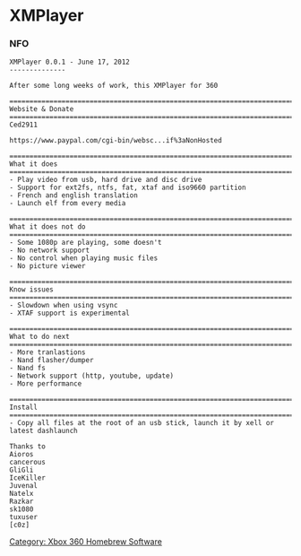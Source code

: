 # XMPlayer

### NFO

    XMPlayer 0.0.1 - June 17, 2012
    --------------

    After some long weeks of work, this XMPlayer for 360

    ================================================================================
    Website & Donate
    ================================================================================
    Ced2911

    https://www.paypal.com/cgi-bin/websc...if%3aNonHosted

    ================================================================================
    What it does
    ================================================================================
    - Play video from usb, hard drive and disc drive
    - Support for ext2fs, ntfs, fat, xtaf and iso9660 partition
    - French and english translation
    - Launch elf from every media

    ================================================================================
    What it does not do
    ================================================================================
    - Some 1080p are playing, some doesn't
    - No network support
    - No control when playing music files
    - No picture viewer

    ================================================================================
    Know issues
    ================================================================================
    - Slowdown when using vsync
    - XTAF support is experimental

    ================================================================================
    What to do next
    ================================================================================
    - More tranlastions
    - Nand flasher/dumper
    - Nand fs
    - Network support (http, youtube, update)
    - More performance

    ================================================================================
    Install
    ================================================================================
    - Copy all files at the root of an usb stick, launch it by xell or latest dashlaunch

    Thanks to
    Aioros
    cancerous
    GliGli
    IceKiller
    Juvenal
    Natelx
    Razkar
    sk1080
    tuxuser
    [c0z]

[Category: Xbox 360 Homebrew Software](../Category_Xbox360_Homebrew_Software)
